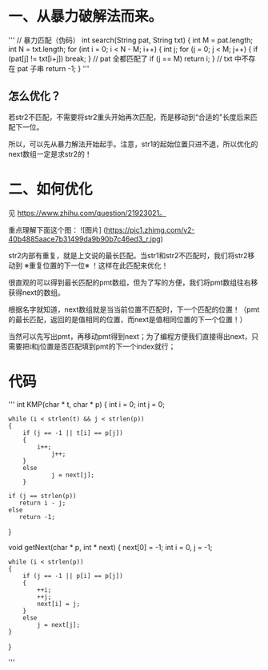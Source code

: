 # 一、从暴力破解法而来。
'''
// 暴力匹配（伪码）
int search(String pat, String txt) {
    int M = pat.length;
    int N = txt.length;
    for (int i = 0; i < N - M; i++) {
        int j;
        for (j = 0; j < M; j++) {
            if (pat[j] != txt[i+j])
                break;
        }
        // pat 全都匹配了
        if (j == M) return i;
    }
    // txt 中不存在 pat 子串
    return -1;
}
'''
## 怎么优化？
若str2不匹配，不需要将str2重头开始再次匹配，而是移动到“合适的”长度后来匹配下一位。

所以，可以先从暴力解法开始起手。注意，str1的起始位置只进不退，所以优化的next数组一定是求str2的！

# 二、如何优化
见 https://www.zhihu.com/question/21923021。

重点理解下面这个图：
![图片] (https://pic1.zhimg.com/v2-40b4885aace7b31499da9b90b7c46ed3_r.jpg)

str2内部有重复，就是上文说的最长匹配。当str1和str2不匹配时，我们将str2移动到 ※重复位置的下一位※ ！这样在此匹配来优化！

很直观的可以得到最长匹配的pmt数组，但为了写的方便，我们将pmt数组往右移获得next的数组。

根据名字就知道，next数组就是当当前位置不匹配时，下一个匹配的位置！（pmt的最长匹配，返回的是值相同的位置，而next是值相同位置的下一个位置！）

当然可以先写出pmt，再移动pmt得到next；为了编程方便我们直接得出next，只需要把i和j位置是否匹配填到pmt的下一个index就行；

# 代码
'''
int KMP(char * t, char * p) 
{
	int i = 0; 
	int j = 0;

	while (i < strlen(t) && j < strlen(p))
	{
		if (j == -1 || t[i] == p[j]) 
		{
			i++;
           		j++;
		}
	 	else 
           		j = next[j];
    	}

    if (j == strlen(p))
       return i - j;
    else 
       return -1;
}

void getNext(char * p, int * next)
{
	next[0] = -1;
	int i = 0, j = -1;

	while (i < strlen(p))
	{
		if (j == -1 || p[i] == p[j])
		{
			++i;
			++j;
			next[i] = j;
		}	
		else
			j = next[j];
	}
}


'''

